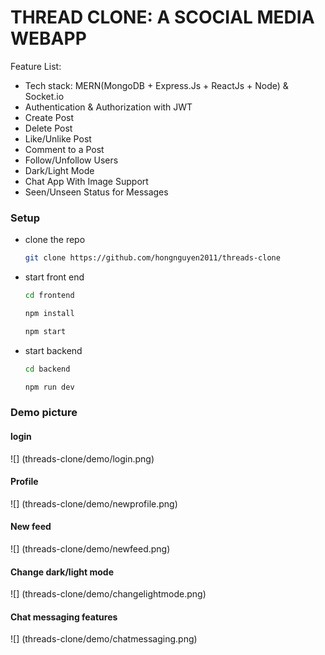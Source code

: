 # THREAD CLONE: A SCOCIAL MEDIA WEBAPP

Feature List:

- Tech stack: MERN(MongoDB + Express.Js + ReactJs + Node) & Socket.io
- Authentication & Authorization with JWT
- Create Post
- Delete Post
- Like/Unlike Post
- Comment to a Post
- Follow/Unfollow Users
- Dark/Light Mode
- Chat App With Image Support
- Seen/Unseen Status for Messages

### Setup

- clone the repo

  ```sh
  git clone https://github.com/hongnguyen2011/threads-clone
  ```

- start front end
  ```sh
  cd frontend
  ```
  ```sh
  npm install
  ```
  ```sh
  npm start
  ```
- start backend
  ```sh
  cd backend
  ```
  ```sh
  npm run dev
  ```

### Demo picture

#### login

![] (threads-clone/demo/login.png)

#### Profile

![] (threads-clone/demo/newprofile.png)

#### New feed

![] (threads-clone/demo/newfeed.png)

#### Change dark/light mode

![] (threads-clone/demo/changelightmode.png)

#### Chat messaging features

![] (threads-clone/demo/chatmessaging.png)
